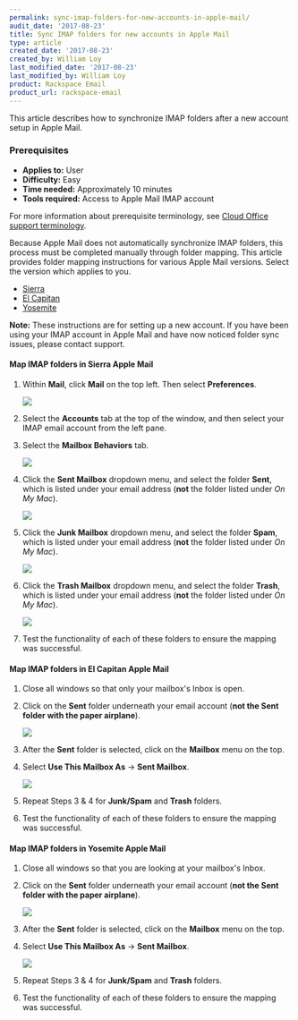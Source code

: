```yaml
---
permalink: sync-imap-folders-for-new-accounts-in-apple-mail/
audit_date: '2017-08-23'
title: Sync IMAP folders for new accounts in Apple Mail
type: article
created_date: '2017-08-23'
created_by: William Loy
last_modified_date: '2017-08-23'
last_modified_by: William Loy
product: Rackspace Email
product_url: rackspace-email
---
```


This article describes how to synchronize IMAP folders after a new account setup in Apple Mail.

### Prerequisites

- **Applies to:** User
- **Difficulty:** Easy
- **Time needed:** Approximately 10 minutes
- **Tools required:**  Access to Apple Mail IMAP account

For more information about prerequisite terminology, see [Cloud Office support terminology](/how-to/cloud-office-support-terminology/).

Because Apple Mail does not automatically synchronize IMAP folders, this process must be completed manually through folder mapping. This article provides folder mapping instructions for various Apple Mail versions.
Select the version which applies to you.

 - [Sierra](#map-imap-folders-in-sierra-apple-mail)
 - [El Capitan](#map-imap-folders-in-el-capitan-apple-mail)
 - [Yosemite](#map-imap-folders-in-yosemite-apple-mail)

**Note:** These instructions are for setting up a new account. If you have been using your IMAP account in Apple Mail and have now noticed folder sync issues, please contact support.

#### Map IMAP folders in Sierra Apple Mail

 1. Within **Mail**, click **Mail** on the top left. Then select **Preferences**.

     <img src="{% asset_path rackspace-email/sync-imap-folders-for-new-accounts-in-apple-mail/preference-mapping-sierra.png %}" />

 2. Select the **Accounts** tab at the top of the window, and then select your IMAP email account from the left pane.
 3. Select the **Mailbox Behaviors** tab.

     <img src="{% asset_path rackspace-email/sync-imap-folders-for-new-accounts-in-apple-mail/IMAP_MailboxBehaviors.png %}" />

 4. Click the **Sent Mailbox** dropdown menu, and select the folder **Sent**, which is listed under your email address (**not** the folder listed under *On My Mac*).

     <img src="{% asset_path rackspace-email/sync-imap-folders-for-new-accounts-in-apple-mail/IMAP_SentFolderMapping.png %}" />

 5. Click the **Junk Mailbox** dropdown menu, and select the folder **Spam**, which is listed under your email address (**not** the folder listed under *On My Mac*).

     <img src="{% asset_path rackspace-email/sync-imap-folders-for-new-accounts-in-apple-mail/IMAP_SpamFolderMapping.png %}" />

 6. Click the **Trash Mailbox** dropdown menu, and select the folder **Trash**, which is listed under your email address (**not** the folder listed under *On My Mac*).

     <img src="{% asset_path rackspace-email/sync-imap-folders-for-new-accounts-in-apple-mail/IMAP_TrashFolderMapping.png %}" />


 7. Test the functionality of each of these folders to ensure the mapping was successful.  

#### Map IMAP folders in El Capitan Apple Mail

 1. Close all windows so that only your mailbox's Inbox is open.
 2. Click on the **Sent** folder underneath your email account (**not the Sent folder with the paper airplane**).

    <img src="{% asset_path rackspace-email/sync-imap-folders-for-new-accounts-in-apple-mail/el_capitan_MailboxFolderList.png %}" />

 3. After the **Sent** folder is selected, click on the **Mailbox** menu on the top.
 4. Select **Use This Mailbox As** -> **Sent Mailbox**.

    <img src="{% asset_path rackspace-email/sync-imap-folders-for-new-accounts-in-apple-mail/el_capitan_FolderMapping_Sent.png %}" />

 5. Repeat Steps 3 & 4 for **Junk/Spam** and **Trash** folders.

 6. Test the functionality of each of these folders to ensure the mapping was successful.  


#### Map IMAP folders in Yosemite Apple Mail

 1. Close all windows so that you are looking at your mailbox's Inbox.
 2. Click on the **Sent** folder underneath your email account (**not the Sent folder with the paper airplane**).

    <img src="{% asset_path rackspace-email/sync-imap-folders-for-new-accounts-in-apple-mail/yosemite-folder-list.png %}" />

 3. After the **Sent** folder is selected, click on the **Mailbox** menu on the top.
 4. Select **Use This Mailbox As** -> **Sent Mailbox**.

    <img src="{% asset_path rackspace-email/sync-imap-folders-for-new-accounts-in-apple-mail/yosemite-Sent.png %}" />

 5. Repeat Steps 3 & 4 for **Junk/Spam** and **Trash** folders.

 6. Test the functionality of each of these folders to ensure the mapping was successful.  
